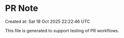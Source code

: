 # PR Note

Created at: Sat 18 Oct 2025 22:22:46 UTC

This file is generated to support testing of PR workflows.
